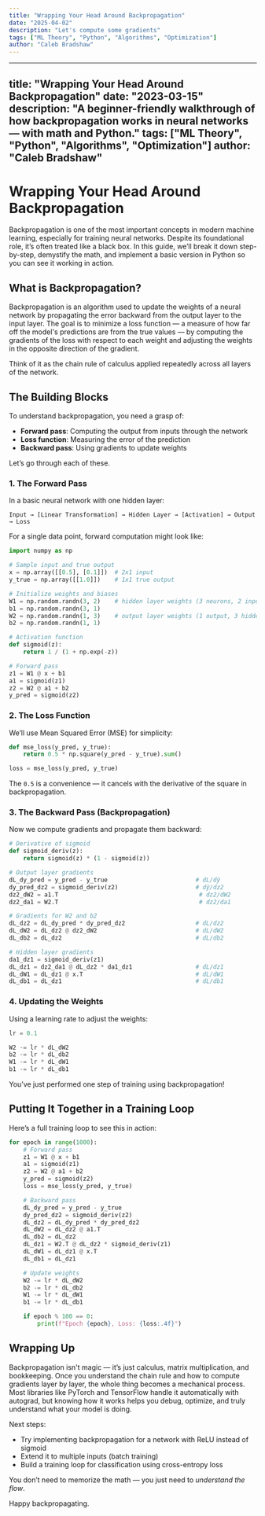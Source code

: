 ```yaml
---
title: "Wrapping Your Head Around Backpropagation"
date: "2025-04-02"
description: "Let's compute some gradients"
tags: ["ML Theory", "Python", "Algorithms", "Optimization"]
author: "Caleb Bradshaw"
---
```

---
title: "Wrapping Your Head Around Backpropagation"
date: "2023-03-15"
description: "A beginner-friendly walkthrough of how backpropagation works in neural networks — with math and Python."
tags: ["ML Theory", "Python", "Algorithms", "Optimization"]
author: "Caleb Bradshaw"
---

# Wrapping Your Head Around Backpropagation

Backpropagation is one of the most important concepts in modern machine learning, especially for training neural networks. Despite its foundational role, it’s often treated like a black box. In this guide, we’ll break it down step-by-step, demystify the math, and implement a basic version in Python so you can see it working in action.

## What is Backpropagation?

Backpropagation is an algorithm used to update the weights of a neural network by propagating the error backward from the output layer to the input layer. The goal is to minimize a loss function — a measure of how far off the model's predictions are from the true values — by computing the gradients of the loss with respect to each weight and adjusting the weights in the opposite direction of the gradient.

Think of it as the chain rule of calculus applied repeatedly across all layers of the network.

## The Building Blocks

To understand backpropagation, you need a grasp of:

- **Forward pass**: Computing the output from inputs through the network
- **Loss function**: Measuring the error of the prediction
- **Backward pass**: Using gradients to update weights

Let’s go through each of these.

### 1. The Forward Pass

In a basic neural network with one hidden layer:

```
Input → [Linear Transformation] → Hidden Layer → [Activation] → Output → Loss
```

For a single data point, forward computation might look like:

```python
import numpy as np

# Sample input and true output
x = np.array([[0.5], [0.1]])  # 2x1 input
y_true = np.array([[1.0]])    # 1x1 true output

# Initialize weights and biases
W1 = np.random.randn(3, 2)    # hidden layer weights (3 neurons, 2 inputs)
b1 = np.random.randn(3, 1)
W2 = np.random.randn(1, 3)    # output layer weights (1 output, 3 hidden neurons)
b2 = np.random.randn(1, 1)

# Activation function
def sigmoid(z):
    return 1 / (1 + np.exp(-z))

# Forward pass
z1 = W1 @ x + b1
a1 = sigmoid(z1)
z2 = W2 @ a1 + b2
y_pred = sigmoid(z2)
```

### 2. The Loss Function

We’ll use Mean Squared Error (MSE) for simplicity:

```python
def mse_loss(y_pred, y_true):
    return 0.5 * np.square(y_pred - y_true).sum()

loss = mse_loss(y_pred, y_true)
```

The `0.5` is a convenience — it cancels with the derivative of the square in backpropagation.

### 3. The Backward Pass (Backpropagation)

Now we compute gradients and propagate them backward:

```python
# Derivative of sigmoid
def sigmoid_deriv(z):
    return sigmoid(z) * (1 - sigmoid(z))

# Output layer gradients
dL_dy_pred = y_pred - y_true                         # dL/dŷ
dy_pred_dz2 = sigmoid_deriv(z2)                      # dŷ/dz2
dz2_dW2 = a1.T                                        # dz2/dW2
dz2_da1 = W2.T                                        # dz2/da1

# Gradients for W2 and b2
dL_dz2 = dL_dy_pred * dy_pred_dz2                    # dL/dz2
dL_dW2 = dL_dz2 @ dz2_dW2                            # dL/dW2
dL_db2 = dL_dz2                                      # dL/db2

# Hidden layer gradients
da1_dz1 = sigmoid_deriv(z1)
dL_dz1 = dz2_da1 @ dL_dz2 * da1_dz1                  # dL/dz1
dL_dW1 = dL_dz1 @ x.T                                # dL/dW1
dL_db1 = dL_dz1                                      # dL/db1
```

### 4. Updating the Weights

Using a learning rate to adjust the weights:

```python
lr = 0.1

W2 -= lr * dL_dW2
b2 -= lr * dL_db2
W1 -= lr * dL_dW1
b1 -= lr * dL_db1
```

You’ve just performed one step of training using backpropagation!

## Putting It Together in a Training Loop

Here’s a full training loop to see this in action:

```python
for epoch in range(1000):
    # Forward pass
    z1 = W1 @ x + b1
    a1 = sigmoid(z1)
    z2 = W2 @ a1 + b2
    y_pred = sigmoid(z2)
    loss = mse_loss(y_pred, y_true)

    # Backward pass
    dL_dy_pred = y_pred - y_true
    dy_pred_dz2 = sigmoid_deriv(z2)
    dL_dz2 = dL_dy_pred * dy_pred_dz2
    dL_dW2 = dL_dz2 @ a1.T
    dL_db2 = dL_dz2
    dL_dz1 = W2.T @ dL_dz2 * sigmoid_deriv(z1)
    dL_dW1 = dL_dz1 @ x.T
    dL_db1 = dL_dz1

    # Update weights
    W2 -= lr * dL_dW2
    b2 -= lr * dL_db2
    W1 -= lr * dL_dW1
    b1 -= lr * dL_db1

    if epoch % 100 == 0:
        print(f"Epoch {epoch}, Loss: {loss:.4f}")
```

## Wrapping Up

Backpropagation isn't magic — it’s just calculus, matrix multiplication, and bookkeeping. Once you understand the chain rule and how to compute gradients layer by layer, the whole thing becomes a mechanical process. Most libraries like PyTorch and TensorFlow handle it automatically with autograd, but knowing how it works helps you debug, optimize, and truly understand what your model is doing.

Next steps:
- Try implementing backpropagation for a network with ReLU instead of sigmoid
- Extend it to multiple inputs (batch training)
- Build a training loop for classification using cross-entropy loss

You don’t need to memorize the math — you just need to *understand the flow*.

Happy backpropagating.
